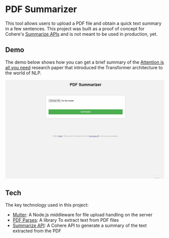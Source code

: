 # PDF Summarizer

This tool allows users to upload a PDF file and obtain a quick text summary in a few sentences. This project was built as a proof of concept for Cohere's [Summarize APIs](https://docs.cohere.com/reference/summarize-2) and is not meant to be used in production, yet. 

## Demo
The demo below shows how you can get a brief summary of the [Attention is all you need](https://arxiv.org/abs/1706.03762) research paper that introduced the Transformer architecture to the world of NLP.

![Demo of PDF Summarizer](PDFSummarizer.gif)

## Tech
The key technology used in this project:
- [Multer](https://www.npmjs.com/package/multer): A Node.js middleware for file upload handling on the server
- [PDF Parses](https://www.npmjs.com/package/pdf-parse): A library To extract text from PDF files
- [Summarize API](https://docs.cohere.com/reference/summarize-2): A Cohere API to generate a summary of the text extracted from the PDF


